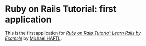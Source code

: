 # Ruby on Rails Tutorial: first application

This is the first application for
[*Ruby on Rails Tutorial: Learn Rails by Example*](http://railstutorial.org/)
by [Michael HARTL](http://michaelhartl.com/).
